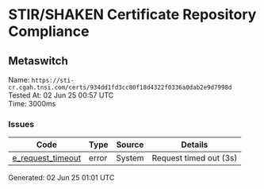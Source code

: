 # STIR/SHAKEN Certificate Repository Compliance

## Metaswitch

Name: `https://sti-cr.cgah.tnsi.com/certs/934dd1fd3cc80f18d4322f0336a0dab2e9d7998d`\
Tested At: 02 Jun 25 00:57 UTC\
Time: 3000ms

### Issues

| Code | Type | Source | Details |
|------|------|--------|---------|
| [e_request_timeout](../../ISSUES/e_request_timeout/README.md) | error | System | Request timed out (3s) |

Generated: 02 Jun 25 01:01 UTC